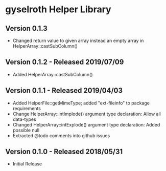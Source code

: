 gyselroth Helper Library
========================

Version 0.1.3 
-----------------------------------

* Changed return value to given array instead an empty array in HelperArray::castSubColumn()

Version 0.1.2 - Released 2019/07/09 
-----------------------------------

* Added HelperArray::castSubColumn()


Version 0.1.1 - Released 2019/04/03 
-----------------------------------

* Added HelperFile::getMimeType; added "ext-fileinfo" to package requirements
* Change HelperArray::intImplode() argument type declaration: Allow all data-types 
* Changed HelperArray::intExplode() argument type declaration: Added possible null
* Extracted @todo comments into github issues


Version 0.1.0 - Released 2018/05/31 
-----------------------------------

* Initial Release
